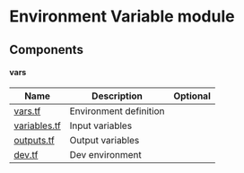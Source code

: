 # Environment Variable module

## Components

#### vars
| Name                | Description            | Optional |
| ------------------- | ---------------------- | :------: |
| [vars.tf][vaev]     | Environment definition |          |
| [variables.tf][vav] | Input variables        |          |
| [outputs.tf][vao]   | Output variables       |          |
| [dev.tf][vad]       | Dev environment        |          |

[vaev]: vars.tf
[vav]: variables.tf
[vao]: outputs.tf
[vad]: dev.tf

